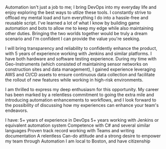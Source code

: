 
Automation isn't just a job to me; I bring DevOps into my everyday life and enjoy exploring the best ways to utlize these tools.
 I constantly strive to offload my mental load and turn everything I do into a hassle-free and reusable script. I've learned a lot of what I know by building game automation and bots to allow me to keep my edge while also maintaining other duties. Bringing the two worlds together would be truly a dream scenario and I'm confident I can provide the value you're seeking.

I will bring transparency and reliability to confidently enhance the product, with 5 years of experience working with Jenkins and similar platforms. I have both hardware and software testing experience. During my time with Geo-Instruments (which consisted of maintaining sensor networks on construction sites and data management), I gained experience leveraging AWS and CI/CD assets to ensure continuous data collection and facilitate the rollout of new features while working in high-risk environments.

I am thrilled to express my deep enthusiasm for this opportunity.  My career has been marked by a relentless commitment to going the extra mile and introducing automation enhancements to workflows, and I look forward to the possibility of discussing how my experiences can enhance your team's endeavors.

I have:
5+ years of experience in DevOps
5+ years working with Jenkins or equivalent automation system
Competence with C# and several similar languages
Proven track record working with Teams and writing documentation
A relentless Can-do attitude and a strong desire to empower my team through Automation
I am local to Boston, and have citizenship